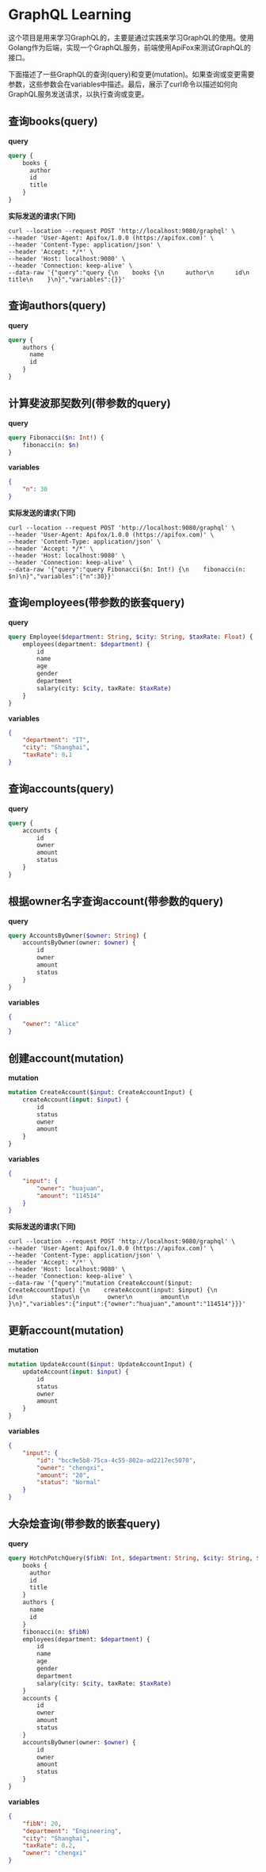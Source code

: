 # GraphQL Learning 

这个项目是用来学习GraphQL的，主要是通过实践来学习GraphQL的使用。使用Golang作为后端，实现一个GraphQL服务，前端使用ApiFox来测试GraphQL的接口。

下面描述了一些GraphQL的查询(query)和变更(mutation)。如果查询或变更需要参数，这些参数会在variables中描述。最后，展示了curl命令以描述如何向GraphQL服务发送请求，以执行查询或变更。

## 查询books(query)

**query**
```graphql
query {
    books {
      author
      id
      title
    }
}
```

**实际发送的请求(下同)**
```shell
curl --location --request POST 'http://localhost:9080/graphql' \
--header 'User-Agent: Apifox/1.0.0 (https://apifox.com)' \
--header 'Content-Type: application/json' \
--header 'Accept: */*' \
--header 'Host: localhost:9080' \
--header 'Connection: keep-alive' \
--data-raw '{"query":"query {\n    books {\n      author\n      id\n      title\n    }\n}","variables":{}}'
```

## 查询authors(query)

**query**
```graphql
query {
    authors {
      name
      id
    }
}
```

## 计算斐波那契数列(带参数的query)

**query**
```graphql
query Fibonacci($n: Int!) {
    fibonacci(n: $n)
}
```

**variables**
```json
{
    "n": 30
}
```

**实际发送的请求(下同)**
```shell
curl --location --request POST 'http://localhost:9080/graphql' \
--header 'User-Agent: Apifox/1.0.0 (https://apifox.com)' \
--header 'Content-Type: application/json' \
--header 'Accept: */*' \
--header 'Host: localhost:9080' \
--header 'Connection: keep-alive' \
--data-raw '{"query":"query Fibonacci($n: Int!) {\n    fibonacci(n: $n)\n}","variables":{"n":30}}'
```

## 查询employees(带参数的嵌套query)

**query**
```graphql
query Employee($department: String, $city: String, $taxRate: Float) {
    employees(department: $department) {
        id
        name
        age
        gender
        department
        salary(city: $city, taxRate: $taxRate)
    }
}
```

**variables**
```json
{
    "department": "IT",
    "city": "Shanghai",
    "taxRate": 0.1
}
```

## 查询accounts(query)

**query**
```graphql
query {
    accounts {
        id
        owner
        amount
        status
    }
}
```

## 根据owner名字查询account(带参数的query)

**query**
```graphql
query AccountsByOwner($owner: String) {
    accountsByOwner(owner: $owner) {
        id
        owner
        amount
        status
    }
}
```

**variables**
```json
{
    "owner": "Alice"
}
```

## 创建account(mutation)

**mutation**
```graphql
mutation CreateAccount($input: CreateAccountInput) {
    createAccount(input: $input) {
        id
        status
        owner
        amount
    }
}
```

**variables**
```json
{
    "input": {
        "owner": "huajuan",
        "amount": "114514"
    }
}
```

**实际发送的请求(下同)**
```shell
curl --location --request POST 'http://localhost:9080/graphql' \
--header 'User-Agent: Apifox/1.0.0 (https://apifox.com)' \
--header 'Content-Type: application/json' \
--header 'Accept: */*' \
--header 'Host: localhost:9080' \
--header 'Connection: keep-alive' \
--data-raw '{"query":"mutation CreateAccount($input: CreateAccountInput) {\n    createAccount(input: $input) {\n        id\n        status\n        owner\n        amount\n    }\n}","variables":{"input":{"owner":"huajuan","amount":"114514"}}}'
```

## 更新account(mutation)

**mutation**
```graphql
mutation UpdateAccount($input: UpdateAccountInput) {
    updateAccount(input: $input) {
        id
        status
        owner
        amount
    }
}
```

**variables**
```json
{
    "input": {
        "id": "bcc9e5b8-75ca-4c55-802a-ad2217ec5070",
        "owner": "chengxi",
        "amount": "20",
        "status": "Normal"
    }
}
```

## 大杂烩查询(带参数的嵌套query)

**query**
```graphql
query HotchPotchQuery($fibN: Int, $department: String, $city: String, $taxRate: Float, $owner: String) {
    books {
      author
      id
      title
    }
    authors {
      name
      id
    }
    fibonacci(n: $fibN)
    employees(department: $department) {
        id
        name
        age
        gender
        department
        salary(city: $city, taxRate: $taxRate)
    }
    accounts {
        id
        owner
        amount
        status
    }
    accountsByOwner(owner: $owner) {
        id
        owner
        amount
        status
    }
}
```

**variables**
```json
{
    "fibN": 20,
    "department": "Engineering",
    "city": "Shanghai",
    "taxRate": 0.2,
    "owner": "chengxi"
}
```